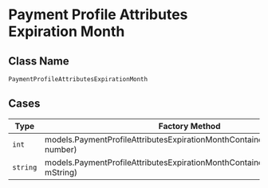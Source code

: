 
# Payment Profile Attributes Expiration Month

## Class Name

`PaymentProfileAttributesExpirationMonth`

## Cases

| Type | Factory Method |
|  --- | --- |
| `int` | models.PaymentProfileAttributesExpirationMonthContainer.FromNumber(int number) |
| `string` | models.PaymentProfileAttributesExpirationMonthContainer.FromString(string mString) |

